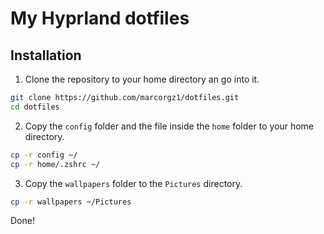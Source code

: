 # My Hyprland dotfiles

## Installation

1. Clone the repository to your home directory an go into it.

```sh
git clone https://github.com/marcorgz1/dotfiles.git
cd dotfiles
```

2. Copy the `config` folder and the file inside the `home` folder  to your home directory.

```sh
cp -r config ~/
cp -r home/.zshrc ~/
```

3. Copy the `wallpapers` folder to the `Pictures` directory.

```sh
cp -r wallpapers ~/Pictures
```

Done!